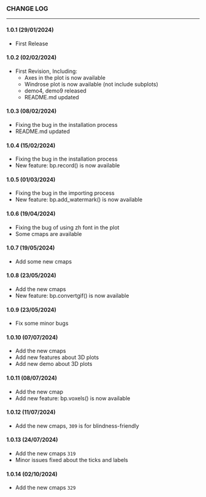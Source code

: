 ### CHANGE LOG
---

#### 1.0.1 (29/01/2024)
- First Release

#### 1.0.2 (02/02/2024)
- First Revision, Including:
    - Axes in the plot is now available
    - Windrose plot is now available (not include subplots)
    - demo4, demo9 released
    - README.md updated

#### 1.0.3 (08/02/2024)
- Fixing the bug in the installation process
- README.md updated

#### 1.0.4 (15/02/2024)
- Fixing the bug in the installation process
- New feature: bp.record() is now available

#### 1.0.5 (01/03/2024)
- Fixing the bug in the importing process
- New feature: bp.add_watermark() is now available

#### 1.0.6 (19/04/2024)
- Fixing the bug of using zh font in the plot
- Some cmaps are available

#### 1.0.7 (19/05/2024)
- Add some new cmaps

#### 1.0.8 (23/05/2024)
- Add the new cmaps
- New feature: bp.convertgif() is now available

#### 1.0.9 (23/05/2024)
- Fix some minor bugs

#### 1.0.10 (07/07/2024)
- Add the new cmaps
- Add new features about 3D plots
- Add new demo about 3D plots

#### 1.0.11 (08/07/2024)
- Add the new cmap
- Add new feature: bp.voxels() is now available

#### 1.0.12 (11/07/2024)
- Add the new cmaps, `309` is for blindness-friendly

#### 1.0.13 (24/07/2024)
- Add the new cmaps `319`
- Minor issues fixed about the ticks and labels

#### 1.0.14 (02/10/2024)
- Add the new cmaps `329`
